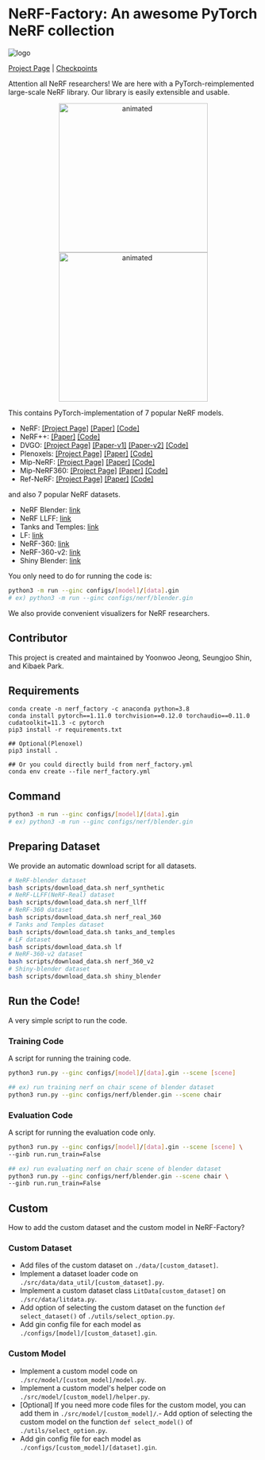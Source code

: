 # NeRF-Factory: An awesome PyTorch NeRF collection

![logo](https://user-images.githubusercontent.com/33657821/191188990-d15744b5-c030-48ac-9669-2a0600bacdec.png)

[Project Page](https://kakaobrain.github.io/NeRF-Factory/) | [Checkpoints](https://huggingface.co/nrtf/nerf_factory)

Attention all NeRF researchers! We are here with a PyTorch-reimplemented large-scale NeRF library. Our library is easily extensible and usable.

<p align="center">
  <img src="https://user-images.githubusercontent.com/33657821/191189332-5684634a-f21f-42ef-ade9-140010ffba4c.gif" alt="animated" width=300 height=300/>
  <img src="https://user-images.githubusercontent.com/33657821/191189091-cb6bce5f-814f-4c09-8da4-af36af8455c2.gif" alt="animated" height=300/>
</p>


This contains PyTorch-implementation of 7 popular NeRF models.
- NeRF: [[Project Page]](https://www.matthewtancik.com/nerf) [[Paper]](https://arxiv.org/abs/2003.08934) [[Code]](https://github.com/bmild/nerf)
- NeRF++: [[Paper]](http://arxiv.org/abs/2010.07492) [[Code]](https://github.com/Kai-46/nerfplusplus)
- DVGO: [[Project Page]](https://sunset1995.github.io/dvgo/) [[Paper-v1]](https://arxiv.org/abs/2111.11215) [[Paper-v2]](https://arxiv.org/abs/2206.05085) [[Code]](https://github.com/sunset1995/DirectVoxGO)
- Plenoxels: [[Project Page]](https://alexyu.net/plenoxels/) [[Paper]](https://arxiv.org/abs/2112.05131) [[Code]](https://github.com/sxyu/svox2)
- Mip-NeRF: [[Project Page]](https://jonbarron.info/mipnerf/) [[Paper]](https://arxiv.org/abs/2103.13415) [[Code]](https://github.com/google/mipnerf)
- Mip-NeRF360: [[Project Page]](https://jonbarron.info/mipnerf360/) [[Paper]](https://arxiv.org/abs/2111.12077) [[Code]](https://github.com/google-research/multinerf)
- Ref-NeRF: [[Project Page]](https://dorverbin.github.io/refnerf/) [[Paper]](https://arxiv.org/abs/2112.03907) [[Code]](https://github.com/google-research/multinerf)

and also 7 popular NeRF datasets.
- NeRF Blender: [link](https://drive.google.com/drive/folders/128yBriW1IG_3NJ5Rp7APSTZsJqdJdfc1)
- NeRF LLFF: [link](https://drive.google.com/drive/folders/128yBriW1IG_3NJ5Rp7APSTZsJqdJdfc1)
- Tanks and Temples: [link](https://drive.google.com/file/d/11KRfN91W1AxAW6lOFs4EeYDbeoQZCi87/view?usp=sharing)
- LF: [link](https://drive.google.com/file/d/1gsjDjkbTh4GAR9fFqlIDZ__qR9NYTURQ/view?usp=sharing)
- NeRF-360: [link](https://drive.google.com/drive/folders/128yBriW1IG_3NJ5Rp7APSTZsJqdJdfc1)
- NeRF-360-v2: [link](https://jonbarron.info/mipnerf360/)
- Shiny Blender: [link](https://dorverbin.github.io/refnerf/)

You only need to do for running the code is:

```bash
python3 -m run --ginc configs/[model]/[data].gin
# ex) python3 -m run --ginc configs/nerf/blender.gin
```

We also provide convenient visualizers for NeRF researchers.


## Contributor
This project is created and maintained by Yoonwoo Jeong, Seungjoo Shin, and Kibaek Park.

## Requirements
```
conda create -n nerf_factory -c anaconda python=3.8
conda install pytorch==1.11.0 torchvision==0.12.0 torchaudio==0.11.0 cudatoolkit=11.3 -c pytorch
pip3 install -r requirements.txt

## Optional(Plenoxel)
pip3 install .

## Or you could directly build from nerf_factory.yml
conda env create --file nerf_factory.yml
```

## Command

```bash
python3 -m run --ginc configs/[model]/[data].gin
# ex) python3 -m run --ginc configs/nerf/blender.gin
```

## Preparing Dataset

We provide an automatic download script for all datasets.

```bash
# NeRF-blender dataset
bash scripts/download_data.sh nerf_synthetic
# NeRF-LLFF(NeRF-Real) dataset
bash scripts/download_data.sh nerf_llff
# NeRF-360 dataset
bash scripts/download_data.sh nerf_real_360
# Tanks and Temples dataset
bash scripts/download_data.sh tanks_and_temples
# LF dataset
bash scripts/download_data.sh lf
# NeRF-360-v2 dataset
bash scripts/download_data.sh nerf_360_v2
# Shiny-blender dataset
bash scripts/download_data.sh shiny_blender
```

## Run the Code!

A very simple script to run the code.


### Training Code

A script for running the training code.

```bash
python3 run.py --ginc configs/[model]/[data].gin --scene [scene]

## ex) run training nerf on chair scene of blender dataset
python3 run.py --ginc configs/nerf/blender.gin --scene chair
```

### Evaluation Code

A script for running the evaluation code only.

```bash
python3 run.py --ginc configs/[model]/[data].gin --scene [scene] \
--ginb run.run_train=False

## ex) run evaluating nerf on chair scene of blender dataset
python3 run.py --ginc configs/nerf/blender.gin --scene chair \
--ginb run.run_train=False
```

## Custom

How to add the custom dataset and the custom model in NeRF-Factory?

### Custom Dataset

- Add files of the custom dataset on ```./data/[custom_dataset]```.
- Implement a dataset loader code on ```./src/data/data_util/[custom_dataset].py```.
- Implement a custom dataset class ```LitData[custom_dataset]``` on ```./src/data/litdata.py```.
- Add option of selecting the custom dataset on the function ```def select_dataset()``` of ```./utils/select_option.py```.
- Add gin config file for each model as ```./configs/[model]/[custom_dataset].gin```.

### Custom Model

- Implement a custom model code on ```./src/model/[custom_model]/model.py```.
- Implement a custom model's helper code on ```./src/model/[custom_model]/helper.py```.
- [Optional] If you need more code files for the custom model, you can add them in ```./src/model/[custom_model]/```.- Add option of selecting the custom model on the function ```def select_model()``` of ```./utils/select_option.py```.
- Add gin config file for each model as ```./configs/[custom_model]/[dataset].gin```.

